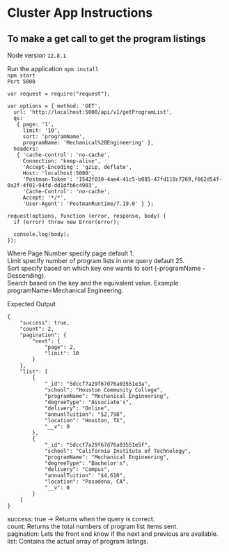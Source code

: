 # Cluster App Instructions 

## To make a get call to get the program listings  

 Node version ```12.8.1```
 
 Run the application 
 ```npm install```  
 ```npm start```  
 ```Port 5000```

```
var request = require("request");

var options = { method: 'GET',
  url: 'http://localhost:5000/api/v1/getProgramList',
  qs: 
   { page: '1',
     limit: '10',
     sort: 'programName',
     programName: 'Mechanical%20Engineering' },
  headers: 
   { 'cache-control': 'no-cache',
     Connection: 'keep-alive',
     'Accept-Encoding': 'gzip, deflate',
     Host: 'localhost:5000',
     'Postman-Token': '1542f030-4ae4-41c5-b085-47fd118c7269,f662d54f-0a2f-4f01-94fd-dd1dfb6c4903',
     'Cache-Control': 'no-cache',
     Accept: '*/*',
     'User-Agent': 'PostmanRuntime/7.19.0' } };

request(options, function (error, response, body) {
  if (error) throw new Error(error);

  console.log(body);
});
```

Where Page Number specify page default 1.  
Limit specify number of program lists in one query default 25.  
Sort specify based on which key one wants to sort (-programName - Descending).   
Search based on the key and the equivalent value. Example programName=Mechanical Engineering. 

Expected Output

```
{
    "success": true,
    "count": 2,
    "pagination": {
        "next": {
            "page": 2,
            "limit": 10
        }
    },
    "list": [
        {
            "_id": "5dccf7a29f67d76a03551e3a",
            "school": "Houston Community College",
            "programName": "Mechanical Engineering",
            "degreeType": "Associate's",
            "delivery": "Online",
            "annualTuition": "$2,798",
            "location": "Houston, TX",
            "__v": 0
        },
        {
            "_id": "5dccf7a29f67d76a03551e5f",
            "school": "California Institute of Technology",
            "programName": "Mechanical Engineering",
            "degreeType": "Bachelor's",
            "delivery": "Campus",
            "annualTuition": "$4,610",
            "location": "Pasadena, CA",
            "__v": 0
        }
    ]
}
```
success: true -> Returns when the query is correct.   
count: Returns the total numbers of program list items sent.   
pagination: Lets the front end know if the next and previous are available.   
list: Contains the actual array of program listings.  
